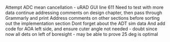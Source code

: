 Attempt ADC mean cancellation - uRAD GUI line 611
Need to test with more data
continue addressing comments on design chapter, then pass through Grammarly and print
Address comments on other sections before sorting out the implementation section
Dont forget about the ADT sim data
And add code for AOA left side, and ensure cuter angle not needed - doubt since now all dets on left of boresight - may be able to prove 25 deg is optimal